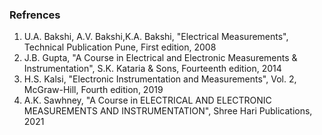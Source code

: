 ### Refrences

1) U.A. Bakshi, A.V. Bakshi,K.A. Bakshi, "Electrical Measurements", Technical Publication Pune, First edition, 2008<br>
2) J.B. Gupta, "A Course in Electrical and Electronic Measurements & Instrumentation",  S.K. Kataria & Sons, Fourteenth edition, 2014<br>
3) H.S. Kalsi, "Electronic Instrumentation and Measurements", Vol. 2, McGraw-Hill, Fourth edition, 2019<br>
4) A.K. Sawhney, "A Course in ELECTRICAL AND ELECTRONIC MEASUREMENTS AND INSTRUMENTATION", Shree Hari Publications, 2021<br>
